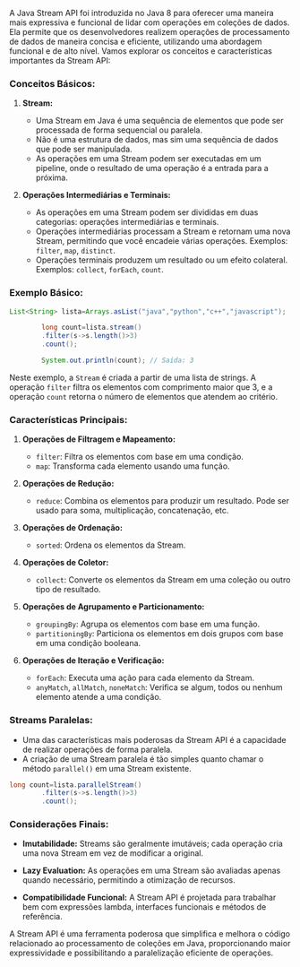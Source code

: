 A Java Stream API foi introduzida no Java 8 para oferecer uma maneira mais expressiva e funcional de lidar com operações
em coleções de dados. Ela permite que os desenvolvedores realizem operações de processamento de dados de maneira concisa
e eficiente, utilizando uma abordagem funcional e de alto nível. Vamos explorar os conceitos e características
importantes da Stream API:

### Conceitos Básicos:

1. **Stream:**
    - Uma Stream em Java é uma sequência de elementos que pode ser processada de forma sequencial ou paralela.
    - Não é uma estrutura de dados, mas sim uma sequência de dados que pode ser manipulada.
    - As operações em uma Stream podem ser executadas em um pipeline, onde o resultado de uma operação é a entrada para
      a próxima.

2. **Operações Intermediárias e Terminais:**
    - As operações em uma Stream podem ser divididas em duas categorias: operações intermediárias e terminais.
    - Operações intermediárias processam a Stream e retornam uma nova Stream, permitindo que você encadeie várias
      operações. Exemplos: `filter`, `map`, `distinct`.
    - Operações terminais produzem um resultado ou um efeito colateral. Exemplos: `collect`, `forEach`, `count`.

### Exemplo Básico:

```java
List<String> lista=Arrays.asList("java","python","c++","javascript");

        long count=lista.stream()
        .filter(s->s.length()>3)
        .count();

        System.out.println(count); // Saída: 3
```

Neste exemplo, a `Stream` é criada a partir de uma lista de strings. A operação `filter` filtra os elementos com
comprimento maior que 3, e a operação `count` retorna o número de elementos que atendem ao critério.

### Características Principais:

1. **Operações de Filtragem e Mapeamento:**
    - `filter`: Filtra os elementos com base em uma condição.
    - `map`: Transforma cada elemento usando uma função.

2. **Operações de Redução:**
    - `reduce`: Combina os elementos para produzir um resultado. Pode ser usado para soma, multiplicação, concatenação,
      etc.

3. **Operações de Ordenação:**
    - `sorted`: Ordena os elementos da Stream.

4. **Operações de Coletor:**
    - `collect`: Converte os elementos da Stream em uma coleção ou outro tipo de resultado.

5. **Operações de Agrupamento e Particionamento:**
    - `groupingBy`: Agrupa os elementos com base em uma função.
    - `partitioningBy`: Particiona os elementos em dois grupos com base em uma condição booleana.

6. **Operações de Iteração e Verificação:**
    - `forEach`: Executa uma ação para cada elemento da Stream.
    - `anyMatch`, `allMatch`, `noneMatch`: Verifica se algum, todos ou nenhum elemento atende a uma condição.

### Streams Paralelas:

- Uma das características mais poderosas da Stream API é a capacidade de realizar operações de forma paralela.
- A criação de uma Stream paralela é tão simples quanto chamar o método `parallel()` em uma Stream existente.

```java
long count=lista.parallelStream()
        .filter(s->s.length()>3)
        .count();
```

### Considerações Finais:

- **Imutabilidade:** Streams são geralmente imutáveis; cada operação cria uma nova Stream em vez de modificar a
  original.

- **Lazy Evaluation:** As operações em uma Stream são avaliadas apenas quando necessário, permitindo a otimização de
  recursos.

- **Compatibilidade Funcional:** A Stream API é projetada para trabalhar bem com expressões lambda, interfaces
  funcionais e métodos de referência.

A Stream API é uma ferramenta poderosa que simplifica e melhora o código relacionado ao processamento de coleções em
Java, proporcionando maior expressividade e possibilitando a paralelização eficiente de operações.